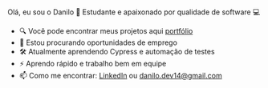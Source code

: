 Olá, eu sou o Danilo 🚀
Estudante e apaixonado por qualidade de software 💻

- 🔍 Você pode encontrar meus projetos aqui [portfólio](#http://bit.ly/4jGr44B)
- 🎯 Estou procurando oportunidades de emprego
- 🛠️ Atualmente aprendendo Cypress e automação de testes
- ⚡ Aprendo rápido e trabalho bem em equipe
- 📫 Como me encontrar: [LinkedIn](http://bit.ly/4jGr44B) ou danilo.dev14@gmail.com

<!---
MotaQA/MotaQA is a ✨ special ✨ repository because its `README.md` (this file) appears on your GitHub profile.
You can click the Preview link to take a look at your changes.
--->
